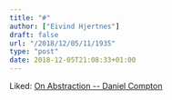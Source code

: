 ```yaml
---
title: "#"
author: ["Eivind Hjertnes"]
draft: false
url: "/2018/12/05/11/1935"
type: "post"
date: 2018-12-05T21:08:33+01:00
---
```


Liked: [On
Abstraction -- Daniel Compton](https://danielcompton.net/2018/11/23/on-abstraction)
